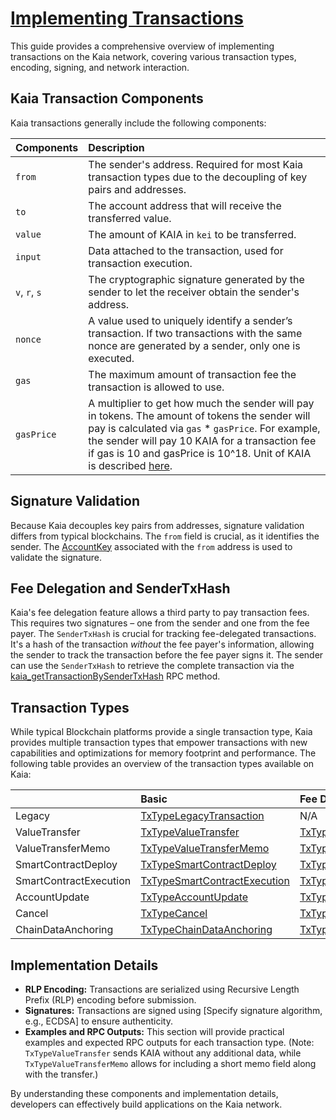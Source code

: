 # [Implementing Transactions](https://docs.kaia.io/build/transactions)

This guide provides a comprehensive overview of implementing transactions on the Kaia network, covering various transaction types, encoding, signing, and network interaction.

## Kaia Transaction Components

Kaia transactions generally include the following components:

| Components | Description |
| :--- | :--- |
| `from` | The sender's address.  Required for most Kaia transaction types due to the decoupling of key pairs and addresses. |
| `to` | The account address that will receive the transferred value. |
| `value` | The amount of KAIA in `kei` to be transferred. |
| `input` | Data attached to the transaction, used for transaction execution. |
| `v`, `r`, `s` | The cryptographic signature generated by the sender to let the receiver obtain the sender's address. |
| `nonce` | A value used to uniquely identify a sender’s transaction. If two transactions with the same nonce are generated by a sender, only one is executed. |
| `gas` | The maximum amount of transaction fee the transaction is allowed to use. |
| `gasPrice` | A multiplier to get how much the sender will pay in tokens. The amount of tokens the sender will pay is calculated via `gas` \* `gasPrice`. For example, the sender will pay 10 KAIA for a transaction fee if gas is 10 and gasPrice is 10^18. Unit of KAIA is described [here](../../learn/token-economics/kaia-native-token.md#units-of-kaia). |

## Signature Validation

Because Kaia decouples key pairs from addresses, signature validation differs from typical blockchains.  The `from` field is crucial, as it identifies the sender.  The [AccountKey](../../learn/accounts.md#account-key) associated with the `from` address is used to validate the signature.

## Fee Delegation and SenderTxHash

Kaia's fee delegation feature allows a third party to pay transaction fees.  This requires two signatures – one from the sender and one from the fee payer. The `SenderTxHash` is crucial for tracking fee-delegated transactions. It's a hash of the transaction *without* the fee payer's information, allowing the sender to track the transaction before the fee payer signs it.  The sender can use the `SenderTxHash` to retrieve the complete transaction via the [kaia_getTransactionBySenderTxHash](../../references/json-rpc/kaia/get-transaction-by-sender-tx-hash) RPC method.

## Transaction Types

While typical Blockchain platforms provide a single transaction type, Kaia provides multiple transaction types that empower transactions with new capabilities and optimizations for memory footprint and performance. The following table provides an overview of the transaction types available on Kaia:

|  | Basic | Fee Delegation | Partial Fee Delegation |
| :--- | :--- | :--- | :--- |
| Legacy | [TxTypeLegacyTransaction](./basic.md#txtypelegacytransaction) | N/A | N/A |
| ValueTransfer | [TxTypeValueTransfer](./basic.md#txtypevaluetransfer) | [TxTypeFeeDelegatedValueTransfer](./fee-delegation.md#txtypefeedelegatedvaluetransfer) | [TxTypeFeeDelegatedValueTransferWithRatio](./partial-fee-delegation.md#txtypefeedelegatedvaluetransferwithratio) |
| ValueTransferMemo | [TxTypeValueTransferMemo](./basic.md#txtypevaluetransfermemo) | [TxTypeFeeDelegatedValueTransferMemo](./fee-delegation.md#txtypefeedelegatedvaluetransfermemo) | [TxTypeFeeDelegatedValueTransferMemoWithRatio](./partial-fee-delegation.md#txtypefeedelegatedvaluetransfermemowithratio) |
| SmartContractDeploy | [TxTypeSmartContractDeploy](./basic.md#txtypesmartcontractdeploy) | [TxTypeFeeDelegatedSmartContractDeploy](./fee-delegation.md#txtypefeedelegatedsmartcontractdeploy) | [TxTypeFeeDelegatedSmartContractDeployWithRatio](./partial-fee-delegation.md#txtypefeedelegatedsmartcontractdeploywithratio) |
| SmartContractExecution | [TxTypeSmartContractExecution](./basic.md#txtypesmartcontractexecution) | [TxTypeFeeDelegatedSmartContractExecution](./fee-delegation.md#txtypefeedelegatedsmartcontractexecution) | [TxTypeFeeDelegatedSmartContractExecutionWithRatio](./partial-fee-delegation.md#txtypefeedelegatedsmartcontractexecutionwithratio) |
| AccountUpdate | [TxTypeAccountUpdate](./basic.md#txtypeaccountupdate) | [TxTypeFeeDelegatedAccountUpdate](./fee-delegation.md#txtypefeedelegatedaccountupdate) | [TxTypeFeeDelegatedAccountUpdateWithRatio](./partial-fee-delegation.md#txtypefeedelegatedaccountupdatewithratio) |
| Cancel | [TxTypeCancel](./basic.md#txtypecancel) | [TxTypeFeeDelegatedCancel](./fee-delegation.md#txtypefeedelegatedcancel) | [TxTypeFeeDelegatedCancelWithRatio](./partial-fee-delegation.md#txtypefeedelegatedcancelwithratio) |
| ChainDataAnchoring | [TxTypeChainDataAnchoring](./basic.md#txtypechaindataanchoring) | [TxTypeFeeDelegatedChainDataAnchoring](./fee-delegation.md#txtypefeedelegatedchaindataanchoring) | [TxTypeFeeDelegatedChainDataAnchoringWithRatio](./partial-fee-delegation.md#txtypefeedelegatedchaindataanchoringwithratio)|

## Implementation Details

* **RLP Encoding:** Transactions are serialized using Recursive Length Prefix (RLP) encoding before submission.
* **Signatures:**  Transactions are signed using [Specify signature algorithm, e.g., ECDSA] to ensure authenticity.
* **Examples and RPC Outputs:**  This section will provide practical examples and expected RPC outputs for each transaction type.  (Note:  `TxTypeValueTransfer` sends KAIA without any additional data, while `TxTypeValueTransferMemo` allows for including a short memo field along with the transfer.)

By understanding these components and implementation details, developers can effectively build applications on the Kaia network.
